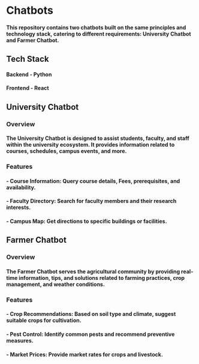 # Chatbots
 
#### This repository contains two chatbots built on the same principles and technology stack, catering to different requirements: University Chatbot and Farmer Chatbot.

## Tech Stack
#### Backend - Python
#### Frontend - React

## University Chatbot
### Overview
#### The University Chatbot is designed to assist students, faculty, and staff within the university ecosystem. It provides information related to courses, schedules, campus events, and more.
### Features
#### - Course Information: Query course details, Fees, prerequisites, and availability.
#### - Faculty Directory: Search for faculty members and their research interests.
#### - Campus Map: Get directions to specific buildings or facilities.

## Farmer Chatbot
### Overview
#### The Farmer Chatbot serves the agricultural community by providing real-time information, tips, and solutions related to farming practices, crop management, and weather conditions.
### Features
#### - Crop Recommendations: Based on soil type and climate, suggest suitable crops for cultivation.
#### - Pest Control: Identify common pests and recommend preventive measures.
#### - Market Prices: Provide market rates for crops and livestock.
